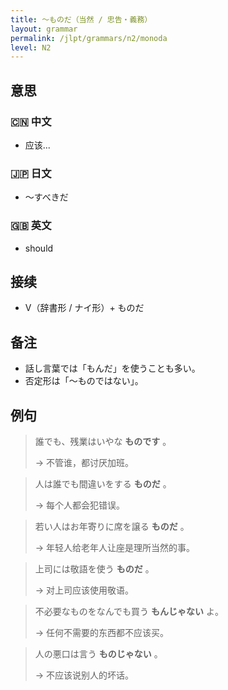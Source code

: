 ```yaml
---
title: 〜ものだ（当然 / 忠告・義務）
layout: grammar
permalink: /jlpt/grammars/n2/monoda
level: N2
---
```


## 意思

### 🇨🇳 中文

- 应该...

### 🇯🇵 日文

- 〜すべきだ

### 🇬🇧 英文

- should

## 接续

- V（辞書形 / ナイ形）+ ものだ

## 备注

- 話し言葉では「もんだ」を使うことも多い。
- 否定形は「〜ものではない」。

## 例句

> 誰でも、残業はいやな **ものです** 。
>
> → 不管谁，都讨厌加班。

> 人は誰でも間違いをする **ものだ** 。
>
> → 每个人都会犯错误。

> 若い人はお年寄りに席を譲る **ものだ** 。
>
> → 年轻人给老年人让座是理所当然的事。

> 上司には敬語を使う **ものだ** 。
>
> → 对上司应该使用敬语。

> 不必要なものをなんでも買う **もんじゃない** よ。
>
> → 任何不需要的东西都不应该买。

> 人の悪口は言う **ものじゃない** 。
>
> → 不应该说别人的坏话。

